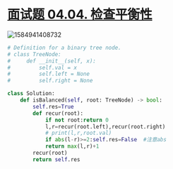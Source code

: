 # [面试题 04.04. 检查平衡性](https://leetcode-cn.com/problems/check-balance-lcci/)

![1584941408732](C:\Users\75043\AppData\Roaming\Typora\typora-user-images\1584941408732.png)

```python
# Definition for a binary tree node.
# class TreeNode:
#     def __init__(self, x):
#         self.val = x
#         self.left = None
#         self.right = None

class Solution:
    def isBalanced(self, root: TreeNode) -> bool:
        self.res=True
        def recur(root):
            if not root:return 0
            l,r=recur(root.left),recur(root.right)
            # print(l,r,root.val)
            if abs(l-r)>=2:self.res=False  #注意abs
            return max(l,r)+1
        recur(root)
        return self.res
```

